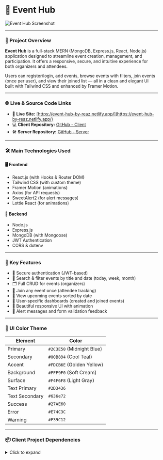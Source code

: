 # 📅 Event Hub

![Event Hub Screenshot](https://i.postimg.cc/0NqpYcjm/Screenshot-2025-06-30-232911.png)

---

### 📜 Project Overview

**Event Hub** is a full-stack MERN (MongoDB, Express.js, React, Node.js) application designed to streamline event creation, management, and participation. It offers a responsive, secure, and intuitive experience for both organizers and attendees.

Users can register/login, add events, browse events with filters, join events (once per user), and view their joined list — all in a clean and elegant UI built with Tailwind CSS and enhanced by Framer Motion.

---

### 🌐 Live & Source Code Links

- 🔗 **Live Site:** [https://event-hub-by-reaz.netlify.app/](https://event-hub-by-reaz.netlify.app/)
- 💻 **Client Repository:** [GitHub - Client](https://github.com/reazulislam/event-hub-clinet)
- 🛠️ **Server Repository:** [GitHub - Server](https://github.com/reazulislam/event-hub-sever)

---

### 🛠️ Main Technologies Used

#### 🖥️ Frontend

- React.js (with Hooks & Router DOM)
- Tailwind CSS (with custom theme)
- Framer Motion (animations)
- Axios (for API requests)
- SweetAlert2 (for alert messages)
- Lottie React (for animations)

#### 🧠 Backend

- Node.js
- Express.js
- MongoDB (with Mongoose)
- JWT Authentication
- CORS & dotenv

---

### 🚀 Key Features

- 🔐 Secure authentication (JWT-based)
- 🔎 Search & filter events by title and date (today, week, month)
- 🗂 Full CRUD for events (organizers)
- 🙋 Join any event once (attendee tracking)
- 📅 View upcoming events sorted by date
- 👤 User-specific dashboards (created and joined events)
- 🎨 Beautiful responsive UI with animation
- 💬 Alert messages and form validation feedback

---

### 🎨 UI Color Theme

| Element        | Color                     |
| -------------- | ------------------------- |
| Primary        | `#2C3E50` (Midnight Blue) |
| Secondary      | `#00B894` (Cool Teal)     |
| Accent         | `#FDCB6E` (Golden Yellow) |
| Background     | `#FFF9F0` (Soft Cream)    |
| Surface        | `#F4F6F8` (Light Gray)    |
| Text Primary   | `#2D3436`                 |
| Text Secondary | `#636e72`                 |
| Success        | `#27AE60`                 |
| Error          | `#E74C3C`                 |
| Warning        | `#F39C12`                 |

---

### 📦 Client Project Dependencies

<details>
<summary>Click to expand</summary>

```json
"dependencies": {
  "axios": "^1.6.8",
  "framer-motion": "^10.16.4",
  "lottie-react": "^2.4.1",
  "react": "^18.2.0",
  "react-dom": "^18.2.0",
  "react-icons": "^5.2.0",
  "react-router-dom": "^6.14.2",
  "sweetalert2": "^11.10.5",
  "tailwindcss": "^3.4.1"
}


```
